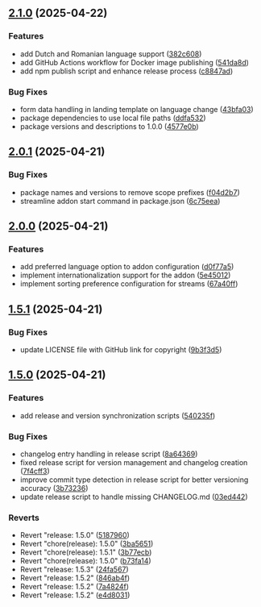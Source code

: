 ## [2.1.0](https://github.com/panteLx/easynews-plus-plus/compare/v2.0.1...v2.1.0) (2025-04-22)

### Features

* add Dutch and Romanian language support ([382c608](https://github.com/panteLx/easynews-plus-plus/commit/382c6085efc4fa3d86cf133e3aa21ba2364d9139))
* add GitHub Actions workflow for Docker image publishing ([541da8d](https://github.com/panteLx/easynews-plus-plus/commit/541da8da5243298c2cd7138f0a98a00218db88c4))
* add npm publish script and enhance release process ([c8847ad](https://github.com/panteLx/easynews-plus-plus/commit/c8847ad5eef9f0a57ae21194a774eff43f5a9111))

### Bug Fixes

* form data handling in landing template on language change ([43bfa03](https://github.com/panteLx/easynews-plus-plus/commit/43bfa03337e3ee350c86cd44fd1ec3ba6c867086))
* package dependencies to use local file paths ([ddfa532](https://github.com/panteLx/easynews-plus-plus/commit/ddfa53233e3d688c54ef77d62aec604bd3be519b))
* package versions and descriptions to 1.0.0 ([4577e0b](https://github.com/panteLx/easynews-plus-plus/commit/4577e0bb6e0f70995ed92cbbf940c561396ac927))
## [2.0.1](https://github.com/panteLx/easynews-plus-plus/compare/v2.0.0...v2.0.1) (2025-04-21)

### Bug Fixes

* package names and versions to remove scope prefixes ([f04d2b7](https://github.com/panteLx/easynews-plus-plus/commit/f04d2b7b56032ed923949ff27d2db3105287db6f))
* streamline addon start command in package.json ([6c75eea](https://github.com/panteLx/easynews-plus-plus/commit/6c75eeafebff3e9fbda6831162f16a5b4fbd9e13))
## [2.0.0](https://github.com/panteLx/easynews-plus-plus/compare/v1.5.1...v2.0.0) (2025-04-21)

### Features

* add preferred language option to addon configuration ([d0f77a5](https://github.com/panteLx/easynews-plus-plus/commit/d0f77a5af5a940dacb5ea1cef5239e79e89b9ed6))
* implement internationalization support for the addon ([5e45012](https://github.com/panteLx/easynews-plus-plus/commit/5e450122cedec97130a63d79fb791cfe5070f3d9))
* implement sorting preference configuration for streams ([67a40ff](https://github.com/panteLx/easynews-plus-plus/commit/67a40ffb436db6eccb9a8a2a6d119bc5d9ae9f62))
## [1.5.1](https://github.com/panteLx/easynews-plus-plus/compare/v1.5.0...v1.5.1) (2025-04-21)

### Bug Fixes

* update LICENSE file with GitHub link for copyright ([9b3f3d5](https://github.com/panteLx/easynews-plus-plus/commit/9b3f3d5d396f695d6fbc3c607a7d2e6618f2174c))
## [1.5.0](https://github.com/panteLx/easynews-plus-plus/compare/v1.4.0...v1.5.0) (2025-04-21)

### Features

* add release and version synchronization scripts ([540235f](https://github.com/panteLx/easynews-plus-plus/commit/540235f5f172c93a4446952317140766146192b2))

### Bug Fixes

* changelog entry handling in release script ([8a64369](https://github.com/panteLx/easynews-plus-plus/commit/8a643693694a7f4bbf21a3e0c35456de2c27e4ed))
* fixed release script for version management and changelog creation ([7f4cff3](https://github.com/panteLx/easynews-plus-plus/commit/7f4cff3080a1f181fdd2bd0200f16c0ea3ac8ca5))
* improve commit type detection in release script for better versioning accuracy ([3b73236](https://github.com/panteLx/easynews-plus-plus/commit/3b7323658a9711cada05856952d5ca7c205e0d09))
* update release script to handle missing CHANGELOG.md ([03ed442](https://github.com/panteLx/easynews-plus-plus/commit/03ed442b6109cc53a51dc71f4f356998340878bc))

### Reverts

* Revert "release: 1.5.0" ([5187960](https://github.com/panteLx/easynews-plus-plus/commit/5187960e327569323d51bf79e02a306121d6163b))
* Revert "chore(release): 1.5.0" ([3ba5651](https://github.com/panteLx/easynews-plus-plus/commit/3ba565139b9206aa43971f2ffb6720165f69300f))
* Revert "chore(release): 1.5.1" ([3b77ecb](https://github.com/panteLx/easynews-plus-plus/commit/3b77ecb22fe901e31324d15a60ca88b371f8979b))
* Revert "chore(release): 1.5.0" ([b73fa14](https://github.com/panteLx/easynews-plus-plus/commit/b73fa14eb345ad538919fb643aa266626aec711f))
* Revert "release: 1.5.3" ([24fa567](https://github.com/panteLx/easynews-plus-plus/commit/24fa567785770913930da546306305e466164e0f))
* Revert "release: 1.5.2" ([846ab4f](https://github.com/panteLx/easynews-plus-plus/commit/846ab4ff0d8b95d335a68a3c98d78c04e7192d95))
* Revert "release: 1.5.2" ([7a4824f](https://github.com/panteLx/easynews-plus-plus/commit/7a4824f17bda7b1581a491b5994db5a58387d088))
* Revert "release: 1.5.2" ([e4d8031](https://github.com/panteLx/easynews-plus-plus/commit/e4d8031e8d5d97151325cac3f206e934d2cb900f))
